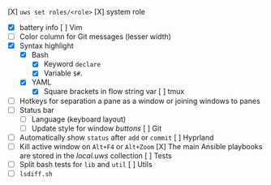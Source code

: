 [X] `uws set roles/<role>`
[X] system role
  * [X] battery info
[ ] Vim
  * [ ] Color column for Git messages (lesser width)
  * [X] Syntax highlight
    * [X] Bash
      * [X] Keyword `declare`
      * [X] Variable `$#`.
    * [X] YAML
      * [X] Square brackets in flow string var
[ ] tmux
  * [ ] Hotkeys for separation a pane as a window or joining windows to panes
  * [ ] Status bar
    * [ ] Language (keyboard layout)
    * [ ] Update style for window *buttons*
[ ] Git
  * [ ] Automatically show `status` after `add` or `commit`
[ ] Hyprland
  * [ ] Kill active window on `Alt+F4` or `Alt+Zoom`
[X] The main Ansible playbooks are stored in the *local.uws* collection
[ ] Tests
  * [ ] Split bash tests for `lib` and `util`
[ ] Utils
  * [ ] `lsdiff.sh`
